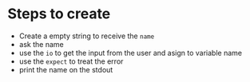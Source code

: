 # Steps to create

 - Create a empty string to receive the `name`
 - ask the name
 - use the `io` to get the input from the user and asign to variable name
 - use the `expect` to treat the error
 - print the name on the stdout
